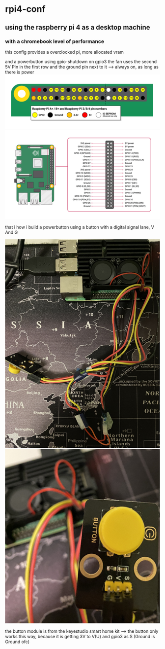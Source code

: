 # rpi4-conf

## using the raspberry pi 4 as a desktop machine
### with a chromebook level of performance

this config provides a overclocked pi, more allocated vram

and a powerbutton using gpio-shutdown on gpio3
the fan uses the second 5V Pin in the first row and the ground pin next to it
--> always on, as long as there is power
![Gpio-Header](IMG_0725.png)
![and where it's placed](IMG_0726.png)

that i how i build a powerbutton using a button with a digital signal lane, V And G

![Janky Wiring for Powerbutton](IMG_0633.jpeg)
![Button from the keyestudio smart home starter kit](IMG_0635.jpeg)

the button module is from the keyestudio smart home kit
--> the button only works this way, because it is getting 3V to V(U) and gpio3 as S
(Ground is Ground ofc)
